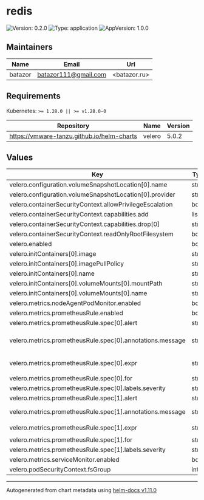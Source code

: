 # redis

![Version: 0.2.0](https://img.shields.io/badge/Version-0.2.0-informational?style=flat-square) ![Type: application](https://img.shields.io/badge/Type-application-informational?style=flat-square) ![AppVersion: 1.0.0](https://img.shields.io/badge/AppVersion-1.0.0-informational?style=flat-square)

## Maintainers

| Name | Email | Url |
| ---- | ------ | --- |
| batazor | <batazor111@gmail.com> | <batazor.ru> |

## Requirements

Kubernetes: `>= 1.28.0 || >= v1.28.0-0`

| Repository | Name | Version |
|------------|------|---------|
| https://vmware-tanzu.github.io/helm-charts | velero | 5.0.2 |

## Values

| Key | Type | Default | Description |
|-----|------|---------|-------------|
| velero.configuration.volumeSnapshotLocation[0].name | string | `"default"` |  |
| velero.configuration.volumeSnapshotLocation[0].provider | string | `"aws"` |  |
| velero.containerSecurityContext.allowPrivilegeEscalation | bool | `false` |  |
| velero.containerSecurityContext.capabilities.add | list | `[]` |  |
| velero.containerSecurityContext.capabilities.drop[0] | string | `"ALL"` |  |
| velero.containerSecurityContext.readOnlyRootFilesystem | bool | `true` |  |
| velero.enabled | bool | `true` |  |
| velero.initContainers[0].image | string | `"velero/velero-plugin-for-csi:v0.5.1"` |  |
| velero.initContainers[0].imagePullPolicy | string | `"IfNotPresent"` |  |
| velero.initContainers[0].name | string | `"velero-plugin-for-csi"` |  |
| velero.initContainers[0].volumeMounts[0].mountPath | string | `"/target"` |  |
| velero.initContainers[0].volumeMounts[0].name | string | `"plugins"` |  |
| velero.metrics.nodeAgentPodMonitor.enabled | bool | `true` |  |
| velero.metrics.prometheusRule.enabled | bool | `true` |  |
| velero.metrics.prometheusRule.spec[0].alert | string | `"VeleroBackupPartialFailures"` |  |
| velero.metrics.prometheusRule.spec[0].annotations.message | string | `"Velero backup {{ $labels.schedule }} has {{ $value | humanizePercentage }} partialy failed backups."` |  |
| velero.metrics.prometheusRule.spec[0].expr | string | `"velero_backup_partial_failure_total{schedule!=\"\"} / velero_backup_attempt_total{schedule!=\"\"} > 0.25"` |  |
| velero.metrics.prometheusRule.spec[0].for | string | `"15m"` |  |
| velero.metrics.prometheusRule.spec[0].labels.severity | string | `"warning"` |  |
| velero.metrics.prometheusRule.spec[1].alert | string | `"VeleroBackupFailures"` |  |
| velero.metrics.prometheusRule.spec[1].annotations.message | string | `"Velero backup {{ $labels.schedule }} has {{ $value | humanizePercentage }} failed backups."` |  |
| velero.metrics.prometheusRule.spec[1].expr | string | `"velero_backup_failure_total{schedule!=\"\"} / velero_backup_attempt_total{schedule!=\"\"} > 0.25"` |  |
| velero.metrics.prometheusRule.spec[1].for | string | `"15m"` |  |
| velero.metrics.prometheusRule.spec[1].labels.severity | string | `"warning"` |  |
| velero.metrics.serviceMonitor.enabled | bool | `true` |  |
| velero.podSecurityContext.fsGroup | int | `1337` |  |

----------------------------------------------
Autogenerated from chart metadata using [helm-docs v1.11.0](https://github.com/norwoodj/helm-docs/releases/v1.11.0)
